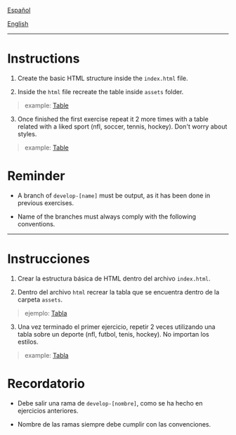[Español](#Instrucciones)

[English](#Instructions)

---

# Instructions

1. Create the basic HTML structure inside the `index.html` file.

2. Inside the `html` file recreate the table inside `assets` folder.

> example: [Table](./assets/example/tables.png)

3. Once finished the first exercise repeat it 2 more times with a table related with a liked sport (nfl, soccer, tennis, hockey). Don't worry about styles.

> example: [Table](./assets/example/table.png)

# Reminder

- A branch of `develop-[name]` must be output, as it has been done in previous exercises.

- Name of the branches must always comply with the following conventions.

---

# Instrucciones

1. Crear la estructura básica de HTML dentro del archivo `index.html`.

2. Dentro del archivo `html` recrear la tabla que se encuentra dentro de la carpeta `assets`.

> ejemplo: [Tabla](./assets/example/tables.png)

3. Una vez terminado el primer ejercicio, repetir 2 veces utilizando una tabla sobre un deporte (nfl, futbol, tenis, hockey). No importan los estilos.

> example: [Tabla](./assets/example/table.png)

# Recordatorio

- Debe salir una rama de `develop-[nombre]`, como se ha hecho en ejercicios anteriores.

- Nombre de las ramas siempre debe cumplir con las convenciones.
